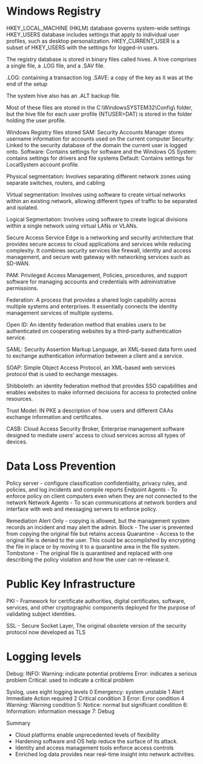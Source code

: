 # Windows Registry
HKEY_LOCAL_MACHINE (HKLM) database governs system-wide settings
HKEY_USERS database includes settings that apply to individual user profiles, such as desktop personalization. 
HKEY_CURRENT_USER is a subset of HKEY_USERS with the settings for logged-in users.


The registry database is stored in binary files called hives. A hive comprises a single file, a .LOG file, and a .SAV file.

.LOG: containing a transaction log
.SAVE: a copy of the key as it was at the end of the setup

The system hive also has an .ALT backup file. 

Most of these files are stored in the C:\WindowsSYSTEM32\Config\ folder, but the hive file for each user profile (NTUSER>DAT) is stored in the folder holding the user profile.

Windows Registry files stored
SAM: Security Accounts Manager stores username information for accounts used on the current computer
Security: Linked to the security database of the domain the current user is logged onto. 
Software: Contains settings for software and the Windows OS
System: contains settings for drivers and file systems
Default: Contains settings for LocalSystem account profile. 

Physical segmentation: Involves separating different network zones using separate switches, routers, and cabling

Virtual segmentation: Involves using software to create virtual networks within an existing network, allowing different types of traffic to be separated and isolated. 

Logical Segmentation: Involves using software to create logical divisions within a single network using virtual LANs or VLANs. 

Secure Access Service Edge is a networking and security architecture that provides secure access to cloud applications and services while reducing complexity. It combines security services like firewall, identity and access management, and secure web gateway with networking services such as SD-WAN.


PAM: Privileged Access Management, Policies, procedures, and support software for managing accounts and credentials with administrative permissions. 

Federation: A process that provides a shared login capability across multiple systems and enterprises. It essentially connects the identity management services of multiple systems.

Open ID: An identity federation method that enables users to be authenticated on cooperating websites by a third-party authentication service.

SAML: Security Assertion Markup Language, an XML-based data form used to exchange authentication information between a client and a service. 

SOAP: Simple Object Access Protocol, an XML-based web services protocol that is used to exchange messages. 

Shibboleth: an identity federation method that provides SSO capabilities and enables websites to make informed decisions for access to protected online resources. 

Trust Model: IN PKE a description of how users and different CAAs exchange information and certificates. 

CASB: Cloud Access Security Broker, Enterprise management software designed to mediate users' access to cloud services across all types of devices. 


# Data Loss Prevention
Policy server - configure classification confidentiality, privacy rules, and policies, and log incidents and compile reports
Endpoint Agents - To enforce policy on client computers even when they are not connected to the network
Network Agents - To scan communications at network borders and interface with web and messaging servers to enforce policy.


Remediation
Alert Only - copying is allowed, but the management system records an incident and may alert the admin.
Block - The user is prevented from copying the original file but retains access
Quarantine - Access to the original file is denied to the user. This could be accomplished by encrypting the file in place or by moving it to a quarantine area in the file system. 
Tombstone - The original file is quarantined and replaced with one describing the policy violation and how the user can re-release it. 

# Public Key Infrastructure
PKI - Framework for certificate authorities, digital certificates, software, services, and other cryptographic components deployed for the purpose of validating subject identities. 

SSL - Secure Socket Layer, The original obsolete version of the security protocol now developed as TLS

# Logging levels
Debug:
INFO:
Warning: indicate potential problems
Error: indicates a serious problem
Critical: used to indicate a critical problem

Syslog, uses eight logging levels
0 Emergency: system unstable
1 Alert Immediate Action required
2 Critical condition
3 Error: Error condition
4 Warning: Warning condition
5: Notice: normal but significant condition
6: Information: information message
7: Debug


Summary
- Cloud platforms enable unprecedented levels of flexibility
- Hardening software and OS help reduce the surface of its attack.
- Identity and access management tools enforce access controls
- Enriched log data provides near real-time insight into network activities. 
